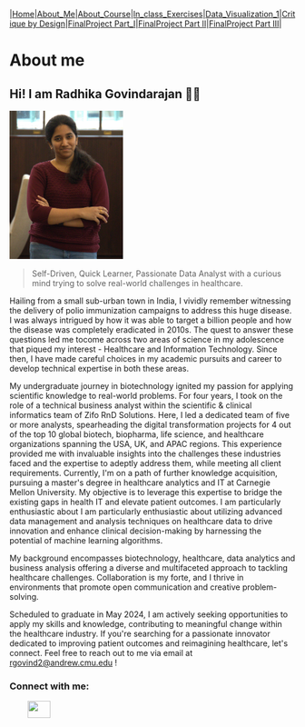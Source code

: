 |[Home](https://radhikag1604.github.io/Telling_Stories_With_Data/)|[About_Me](https://radhikag1604.github.io/Telling_Stories_With_Data/About_Me.html)|[About_Course](https://radhikag1604.github.io/Telling_Stories_With_Data/More_on_the_Course.html)|[In_class_Exercises](https://radhikag1604.github.io/Telling_Stories_With_Data/In_class_Exercises.html)|[Data_Visualization_1](https://radhikag1604.github.io/Telling_Stories_With_Data/Data_Visualization_1.html)|[Critique by Design](https://radhikag1604.github.io/Telling_Stories_With_Data/critique-by-design.html)|[FinalProject Part_I](https://radhikag1604.github.io/Telling_Stories_With_Data/final-project-part-one.html)|[FinalProject Part II](https://radhikag1604.github.io/Telling_Stories_With_Data/final-project-part-two.html)|[FinalProject Part III](https://radhikag1604.github.io/Telling_Stories_With_Data/final-project-part-three.html)|

# About me

## Hi! I am Radhika Govindarajan 🙂👋

<img src="MyPicture.jpg" width="200"/>

> Self-Driven, Quick Learner, Passionate Data Analyst with a curious mind trying to solve real-world challenges in healthcare.

Hailing from a small sub-urban town in India, I vividly remember witnessing the delivery of polio  immunization campaigns to address this huge disease. I was always intrigued by how it was able to target a billion people and how the disease was completely eradicated in 2010s. The quest to answer 
these questions led me tocome across two areas of science in my adolescence that piqued my interest - Healthcare and Information Technology. Since then, I have made careful choices in my academic pursuits and career to develop technical expertise in both these areas.                          

My undergraduate journey in biotechnology ignited my passion for applying scientific knowledge to real-world problems. For four years, I took on the role of a technical business analyst within the scientific & clinical informatics team of Zifo RnD Solutions. Here, I led a dedicated team of five or more analysts, spearheading the digital transformation projects for 4 out of the top 10 global biotech, biopharma, life science, and healthcare organizations spanning the USA, UK, and APAC regions. This experience provided me with invaluable insights into the challenges these industries faced and the expertise to adeptly address them, while meeting all client requirements. Currently, I'm on a path of further knowledge acquisition, pursuing a master's degree in healthcare analytics and IT at Carnegie Mellon University. My objective is to leverage this expertise to bridge the existing gaps in health IT and elevate patient outcomes. I am particularly enthusiastic about I am particularly enthusiastic about utilizing advanced data management and analysis techniques on healthcare data to drive innovation and enhance clinical decision-making by harnessing the potential of machine learning algorithms.

My background encompasses biotechnology, healthcare, data analytics and business analysis offering a diverse and multifaceted approach to tackling healthcare challenges. Collaboration is my forte, and I thrive in environments that promote open communication and creative problem-solving.

Scheduled to graduate in May 2024, I am actively seeking opportunities to apply my skills and knowledge, contributing to meaningful change within the healthcare industry. If you're searching for a passionate innovator dedicated to improving patient outcomes and reimagining healthcare, let's connect. Feel free to reach out to me via email at rgovind2@andrew.cmu.edu !

<h3 align="left">Connect with me:</h3>
<p style="margin-left: 2rem;">
  <span height="30" width="40"></span>
<a href="https://www.linkedin.com/in/radhika-govindarajan" target="blank"><img align="center" src="https://github.com/RadhikaG1604/Telling_Stories_With_Data/blob/main/Logo_LinkedIn.png" height="30" width="40" /></a>
</p>
